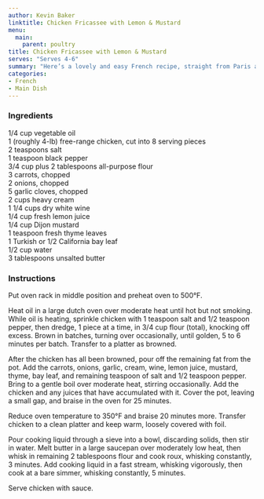 ```yaml
---
author: Kevin Baker
linktitle: Chicken Fricassee with Lemon & Mustard
menu:
  main:
    parent: poultry
title: Chicken Fricassee with Lemon & Mustard
serves: "Serves 4-6"
summary: "Here’s a lovely and easy French recipe, straight from Paris and the (sadly now-closed) bistro A La Pomponnette in Monmartre. It makes a nice main dish for a dinner party. The sauce is lush and plentiful, so be sure to serve with potatoes, rice or buttered noodles (and some good bread to mop it up)."
categories:
- French
- Main Dish
---
```

### Ingredients

<div class="ingredient-list">

1/4 cup vegetable oil  
1 (roughly 4-lb) free-range chicken, cut into 8 serving pieces  
2 teaspoons salt  
1 teaspoon black pepper  
3/4 cup plus 2 tablespoons all-purpose flour  
3 carrots, chopped  
2 onions, chopped  
5 garlic cloves, chopped  
2 cups heavy cream  
1 1/4 cups dry white wine  
1/4 cup fresh lemon juice  
1/4 cup Dijon mustard  
1 teaspoon fresh thyme leaves  
1 Turkish or 1/2 California bay leaf  
1/2 cup water  
3 tablespoons unsalted butter   

</div>

### Instructions

Put oven rack in middle position and preheat oven to 500°F. 

Heat oil in a large dutch oven over moderate heat until hot but not smoking. While oil is heating, sprinkle chicken with 1 teaspoon salt and 1/2 teaspoon pepper, then dredge, 1 piece at a time, in 3/4 cup flour (total), knocking off excess. Brown in batches, turning over occasionally, until golden, 5 to 6 minutes per batch. Transfer to a platter as browned. 

After the chicken has all been browned, pour off the remaining fat from the pot.  Add the carrots, onions, garlic, cream, wine, lemon juice, mustard, thyme, bay leaf, and remaining teaspoon of salt and 1/2 teaspoon pepper. Bring to a gentle boil over moderate heat, stirring occasionally. Add the chicken and any juices that have accumulated with it. Cover the pot, leaving a small gap, and braise in the oven for 25 minutes.

Reduce oven temperature to 350°F and braise 20 minutes more. Transfer chicken to a clean platter and keep warm, loosely covered with foil. 

Pour cooking liquid through a sieve into a bowl, discarding solids, then stir in water. Melt butter in a large saucepan over moderately low heat, then whisk in remaining 2 tablespoons flour and cook roux, whisking constantly, 3 minutes. Add cooking liquid in a fast stream, whisking vigorously, then cook at a bare simmer, whisking constantly, 5 minutes. 

Serve chicken with sauce. 